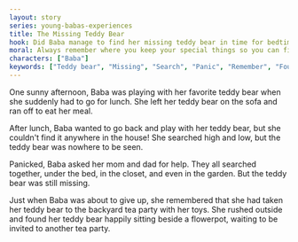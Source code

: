 ```yaml
---
layout: story
series: young-babas-experiences
title: The Missing Teddy Bear
hook: Did Baba manage to find her missing teddy bear in time for bedtime?
moral: Always remember where you keep your special things so you can find them easily.
characters: ["Baba"]
keywords: ["Teddy bear", "Missing", "Search", "Panic", "Remember", "Found", "Backyard", "Tea party", "Flowerpot"]
---
```


One sunny afternoon, Baba was playing with her favorite teddy bear when she suddenly had to go for lunch. She left her teddy bear on the sofa and ran off to eat her meal.

After lunch, Baba wanted to go back and play with her teddy bear, but she couldn't find it anywhere in the house! She searched high and low, but the teddy bear was nowhere to be seen.

Panicked, Baba asked her mom and dad for help. They all searched together, under the bed, in the closet, and even in the garden. But the teddy bear was still missing.

Just when Baba was about to give up, she remembered that she had taken her teddy bear to the backyard tea party with her toys. She rushed outside and found her teddy bear happily sitting beside a flowerpot, waiting to be invited to another tea party.
